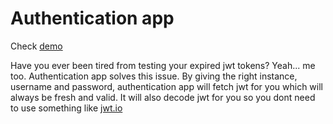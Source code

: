 # Authentication app

Check [demo](https://authentication-r61.netlify.app/)

Have you ever been tired from testing your expired jwt tokens? Yeah... me too. Authentication app solves this issue. 
By giving the right instance, username and password, authentication app will fetch jwt for you which will always be fresh and valid. It will also decode jwt for you so you dont need to use something like [jwt.io](https://jwt.io/)
